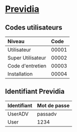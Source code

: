 # [Previdia](readme.md)

## Codes utilisateurs

| Niveau | Code |
| :-- | :-- |
| Utilisateur | 00001 |
| Super Utilisateur | 00002 |
| Code d'entretien | 00003 |
| Installation | 00004 |

## Identifiant Previdia

| Identifiant | Mot de passe |
| :-- | :-- |
| UserADV | passadv |
| User | 1234 |
